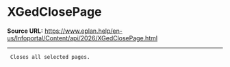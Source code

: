 # XGedClosePage

**Source URL:** https://www.eplan.help/en-us/Infoportal/Content/api/2026/XGedClosePage.html

---

```
 Closes all selected pages.
 
```